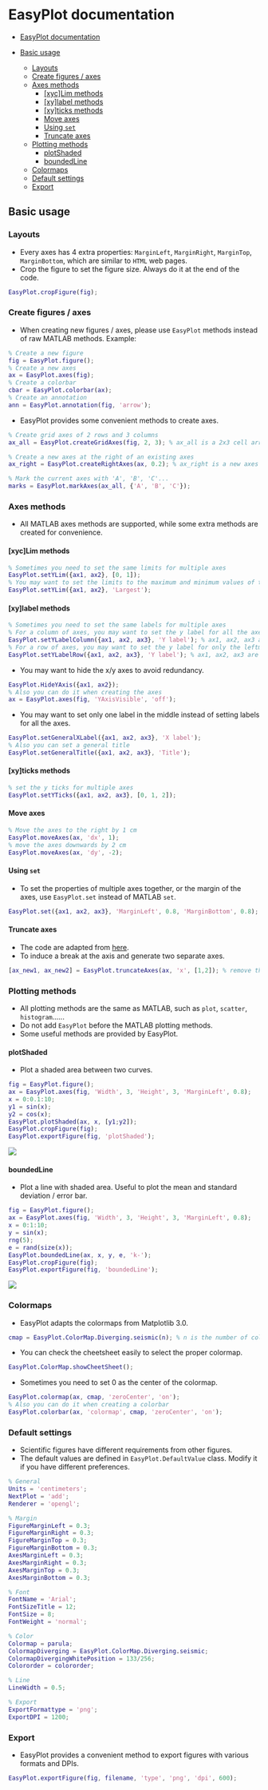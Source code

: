 # EasyPlot documentation  
<!-- START doctoc generated TOC please keep comment here to allow auto update -->
<!-- DON'T EDIT THIS SECTION, INSTEAD RE-RUN doctoc TO UPDATE -->
- [EasyPlot documentation](#easyplot-documentation)

- [Basic usage](#basic-usage)
  - [Layouts](#layouts)
  - [Create figures / axes](#create-figures--axes)
  - [Axes methods](#axes-methods)
    - [[xyc]Lim methods](#xyclim-methods)
    - [[xy]label methods](#xylabel-methods)
    - [[xy]ticks methods](#xyticks-methods)
    - [Move axes](#move-axes)
    - [Using `set`](#using-set)
    - [Truncate axes](#truncate-axes)
  - [Plotting methods](#plotting-methods)
    - [plotShaded](#plotshaded)
    - [boundedLine](#boundedline)
  - [Colormaps](#colormaps)
  - [Default settings](#default-settings)
  - [Export](#export)

<!-- END doctoc generated TOC please keep comment here to allow auto update -->
## Basic usage  

### Layouts
- Every axes has 4 extra properties: `MarginLeft`, `MarginRight`, `MarginTop`, `MarginBottom`, which are similar to `HTML` web pages.
- Crop the figure to set the figure size. Always do it at the end of the code.
```matlab
EasyPlot.cropFigure(fig);
```

### Create figures / axes  
- When creating new figures / axes, please use `EasyPlot` methods instead of raw MATLAB methods.
Example:
```matlab
% Create a new figure
fig = EasyPlot.figure();
% Create a new axes
ax = EasyPlot.axes(fig);
% Create a colorbar
cbar = EasyPlot.colorbar(ax);
% Create an annotation
ann = EasyPlot.annotation(fig, 'arrow');
```
- EasyPlot provides some convenient methods to create axes.  
```matlab
% Create grid axes of 2 rows and 3 columns
ax_all = EasyPlot.createGridAxes(fig, 2, 3); % ax_all is a 2x3 cell array

% Create a new axes at the right of an existing axes
ax_right = EasyPlot.createRightAxes(ax, 0.2); % ax_right is a new axes object with the same width, height and margin as ax

% Mark the current axes with 'A', 'B', 'C'...
marks = EasyPlot.markAxes(ax_all, {'A', 'B', 'C'});
```

### Axes methods
- All MATLAB axes methods are supported, while some extra methods are created for convenience.  

#### [xyc]Lim methods  
```matlab
% Sometimes you need to set the same limits for multiple axes
EasyPlot.setYLim({ax1, ax2}, [0, 1]);
% You may want to set the limits to the maximum and minimum values of the data
EasyPlot.setYLim({ax1, ax2}, 'Largest');
```

#### [xy]label methods  
```matlab
% Sometimes you need to set the same labels for multiple axes
% For a column of axes, you may want to set the y label for all the axes
EasyPlot.setYLabelColumn({ax1, ax2, ax3}, 'Y label'); % ax1, ax2, ax3 are in a column
% For a row of axes, you may want to set the y label for only the leftmost axes
EasyPlot.setYLabelRow({ax1, ax2, ax3}, 'Y label'); % ax1, ax2, ax3 are in a row
```
- You may want to hide the x/y axes to avoid redundancy.
```matlab
EasyPlot.HideYAxis({ax1, ax2});
% Also you can do it when creating the axes
ax = EasyPlot.axes(fig, 'YAxisVisible', 'off');
```
- You may want to set only one label in the middle instead of setting labels for all the axes.
```matlab
EasyPlot.setGeneralXLabel({ax1, ax2, ax3}, 'X label');
% Also you can set a general title
EasyPlot.setGeneralTitle({ax1, ax2, ax3}, 'Title');
```

#### [xy]ticks methods
```matlab
% set the y ticks for multiple axes
EasyPlot.setYTicks({ax1, ax2, ax3}, [0, 1, 2]);
```

#### Move axes
```matlab
% Move the axes to the right by 1 cm
EasyPlot.moveAxes(ax, 'dx', 1);
% move the axes downwards by 2 cm
EasyPlot.moveAxes(ax, 'dy', -2);
```

#### Using `set`
- To set the properties of multiple axes together, or the margin of the axes, use `EasyPlot.set` instead of MATLAB `set`.
```matlab
EasyPlot.set({ax1, ax2, ax3}, 'MarginLeft', 0.8, 'MarginBottom', 0.8);
```

#### Truncate axes
- The code are adapted from [here](https://zhuanlan.zhihu.com/p/553375031).
- To induce a break at the axis and generate two separate axes.
```matlab
[ax_new1, ax_new2] = EasyPlot.truncateAxes(ax, 'x', [1,2]); % remove the x data between 1 and 2 from the axes
```

### Plotting methods
- All plotting methods are the same as MATLAB, such as `plot`, `scatter`, `histogram`......
- Do not add `EasyPlot` before the MATLAB plotting methods.
- Some useful methods are provided by EasyPlot.

#### plotShaded
- Plot a shaded area between two curves.
```matlab
fig = EasyPlot.figure();
ax = EasyPlot.axes(fig, 'Width', 3, 'Height', 3, 'MarginLeft', 0.8);
x = 0:0.1:10;
y1 = sin(x);
y2 = cos(x);
EasyPlot.plotShaded(ax, x, [y1;y2]);
EasyPlot.cropFigure(fig);
EasyPlot.exportFigure(fig, 'plotShaded');
```
![](./doc/plotShaded.png)

#### boundedLine
- Plot a line with shaded area. Useful to plot the mean and standard deviation / error bar.
```matlab
fig = EasyPlot.figure();
ax = EasyPlot.axes(fig, 'Width', 3, 'Height', 3, 'MarginLeft', 0.8);
x = 0:1:10;
y = sin(x);
rng(5);
e = rand(size(x));
EasyPlot.boundedLine(ax, x, y, e, 'k-');
EasyPlot.cropFigure(fig);
EasyPlot.exportFigure(fig, 'boundedLine');
```  
![](./doc/boundedLine.png)

### Colormaps
- EasyPlot adapts the colormaps from Matplotlib 3.0.  
```matlab
cmap = EasyPlot.ColorMap.Diverging.seismic(n); % n is the number of colors
```  
- You can check the cheetsheet easily to select the proper colormap.  
```matlab
EasyPlot.ColorMap.showCheetSheet();
```  
- Sometimes you need to set 0 as the center of the colormap.  
```matlab
EasyPlot.colormap(ax, cmap, 'zeroCenter', 'on');
% Also you can do it when creating a colorbar
EasyPlot.colorbar(ax, 'colormap', cmap, 'zeroCenter', 'on');
```

### Default settings  
- Scientific figures have different requirements from other figures.
- The default values are defined in `EasyPlot.DefaultValue` class. Modify it if you have different preferences.  
```matlab
% General
Units = 'centimeters';
NextPlot = 'add';
Renderer = 'opengl';

% Margin
FigureMarginLeft = 0.3;
FigureMarginRight = 0.3;
FigureMarginTop = 0.3;
FigureMarginBottom = 0.3;
AxesMarginLeft = 0.3;
AxesMarginRight = 0.3;
AxesMarginTop = 0.3;
AxesMarginBottom = 0.3;

% Font
FontName = 'Arial';
FontSizeTitle = 12;
FontSize = 8;
FontWeight = 'normal';

% Color
Colormap = parula;
ColormapDiverging = EasyPlot.ColorMap.Diverging.seismic;
ColormapDivergingWhitePosition = 133/256;
Colororder = colororder;

% Line
LineWidth = 0.5;

% Export
ExportFormattype = 'png';
ExportDPI = 1200;
```

### Export
- EasyPlot provides a convenient method to export figures with various formats and DPIs.    
```matlab  
EasyPlot.exportFigure(fig, filename, 'type', 'png', 'dpi', 600);
```

